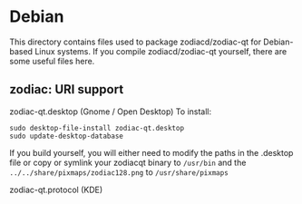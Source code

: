 
Debian
====================
This directory contains files used to package zodiacd/zodiac-qt
for Debian-based Linux systems. If you compile zodiacd/zodiac-qt yourself, there are some useful files here.

## zodiac: URI support ##


zodiac-qt.desktop  (Gnome / Open Desktop)
To install:

	sudo desktop-file-install zodiac-qt.desktop
	sudo update-desktop-database

If you build yourself, you will either need to modify the paths in
the .desktop file or copy or symlink your zodiacqt binary to `/usr/bin`
and the `../../share/pixmaps/zodiac128.png` to `/usr/share/pixmaps`

zodiac-qt.protocol (KDE)

